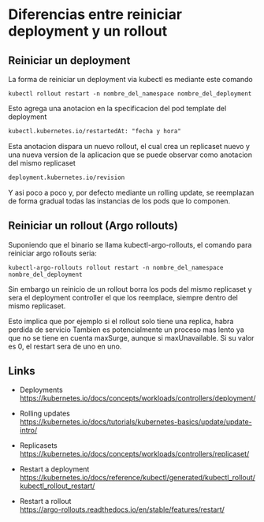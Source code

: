 # Diferencias entre reiniciar deployment y un rollout

## Reiniciar un deployment

La forma de reiniciar un deployment via kubectl es mediante este comando

```shell
kubectl rollout restart -n nombre_del_namespace nombre_del_deployment
```

Esto agrega una anotacion en la specificacion del pod template del deployment

```txt
kubectl.kubernetes.io/restartedAt: "fecha y hora"
```

Esta anotacion dispara un nuevo rollout, el cual crea un replicaset nuevo y una nueva version de la aplicacion que se puede observar como anotacion del mismo replicaset

```txt
deployment.kubernetes.io/revision
```

Y asi poco a poco y, por defecto mediante un rolling update, se reemplazan de forma gradual todas las instancias de los pods que lo componen.

## Reiniciar un rollout (Argo rollouts)

Suponiendo que el binario se llama kubectl-argo-rollouts, el comando para reiniciar argo rollouts seria:

```shell
kubectl-argo-rollouts rollout restart -n nombre_del_namespace nombre_del_deployment
```

Sin embargo un reinicio de un rollout borra los pods del mismo replicaset y sera el deployment controller el que los reemplace, siempre dentro del mismo replicaset.

Esto implica que por ejemplo si el rollout solo tiene una replica, habra perdida de servicio
Tambien es potencialmente un proceso mas lento ya que no se tiene en cuenta maxSurge, aunque si maxUnavailable. Si su valor es 0, el restart sera de uno en uno.

## Links

- Deployments  
<https://kubernetes.io/docs/concepts/workloads/controllers/deployment/>

- Rolling updates  
<https://kubernetes.io/docs/tutorials/kubernetes-basics/update/update-intro/>

- Replicasets  
<https://kubernetes.io/docs/concepts/workloads/controllers/replicaset/>

- Restart a deployment  
<https://kubernetes.io/docs/reference/kubectl/generated/kubectl_rollout/kubectl_rollout_restart/>

- Restart a rollout  
<https://argo-rollouts.readthedocs.io/en/stable/features/restart/>
